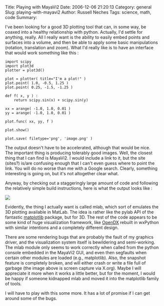 Title: Playing with MayaVi2
Date: 2006-12-06 21:20:13
Category: general
Slug: playing-with-mayavi2
Author: Russell Neches
Tags: science, math, code
Summary: 


I've been looking for a good 3D plotting tool that can, in some way, be
coaxed into a healthy relationship with python. Actually, I'd settle for
anything, really. All I really want is the ability to easily embed
points and surfaces into a volume, and then be able to apply some basic
manipulations (rotation, translation and zoom). What I'd really like is
to have an interface that would work something like this :

    import scipy
    import plot3d
    plotter = plot3d()
    
    plot = plotter( title="I'm a plot!" )
    plot.point( 1.0, -0.5, 1.25 )
    plot.point( 0.25, -1.5, -1.25 )
    
    def f( x, y ) :
        return scipy.sin(x) + scipy.sin(y)
    
    xx = arange( -1.0, 1.0, 0.01 )
    yy = arange( -1.0, 1.0, 0.01 )
    
    plot.func( xx, yy, f )
    
    plot.show()
    
    plot.save( filetype='png', 'image.png' )

The output doesn't have to be accelerated, although that would be nice.
The important thing is producing tolerably good images. Well, the
closest thing that I can find is MayaVi2. I would include a link to it,
but the site (sites?) is/are confusing enough that I can't even guess
where to point the link. You will do no worse than me with a Google
search. Clearly, something interesting is going on, but it's not
altogether clear what.

Anyway, by checking out a staggeringly large amount of code and
following the relatively simple build instructions, here is what the
output looks like :

[![](http://vort.org/media/images/tokamak_data_mayavi2_400px.png)](http://vort.org/media/images/tokamak_data_mayavi2.png)

Evidently, the thing I actually want is called mlab, which sort of
emulates the 3D plotting available in MatLab. The idea is rather like
the pylab API of the fantastic [matplotlib](http://matplotlib.sf.net)
package, but for 3D. The rest of the code appears to be some kind of
huge visualization framework, like [OpenDX](http://www.opendx.org/)
rebuilt in wxPython with similar intentions and a completely different
design.

There are some rendering bugs that are probably the fault of my graphics
driver, and the visualization system itself is bewildering and
semi-working. The mlab module only seems to work correctly when called
from the python console embedded in the MayaVi2 GUI, and even then
segfaults when certain other modules are loaded (e.g., matplotlib).
Also, the snapshot feature is completely broken, and will either crash
or write a file full of garbage (the image above is screen capture via
X.org). Maybe I will appreciate it more when it works a little better,
but for the moment, I would be happy if someone kidnapped mlab and moved
it into the matplotlib family of tools.

I will have to play with this some more. It has a lot of promise if I
can get around some of the bugs.
